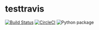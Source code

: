 # testtravis

[![Build Status](https://travis-ci.org/mikaem/testtravis.svg?branch=master)](https://travis-ci.org/mikaem/testtravis)
[![CircleCI](https://circleci.com/gh/mikaem/testtravis.svg?style=svg)](https://circleci.com/gh/mikaem/testtravis)
![Python package](https://github.com/mikaem/testtravis/workflows/Python%20package/badge.svg?branch=master)
